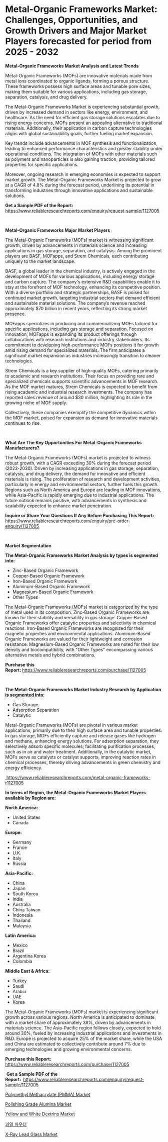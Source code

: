 <p><h1>Metal-Organic Frameworks Market: Challenges, Opportunities, and Growth Drivers and Major Market Players forecasted for period from 2025 - 2032</h1></p><p><strong>Metal-Organic Frameworks Market Analysis and Latest Trends</strong></p>
<p><p>Metal-Organic Frameworks (MOFs) are innovative materials made from metal ions coordinated to organic ligands, forming a porous structure. These frameworks possess high surface areas and tunable pore sizes, making them suitable for various applications, including gas storage, separation, catalysis, and drug delivery.</p><p>The Metal-Organic Frameworks Market is experiencing substantial growth, driven by increased demand in sectors like energy, environment, and healthcare. As the need for efficient gas storage solutions escalates due to rising energy concerns, MOFs present an appealing alternative to traditional materials. Additionally, their application in carbon capture technologies aligns with global sustainability goals, further fueling market expansion.</p><p>Key trends include advancements in MOF synthesis and functionalization, leading to enhanced performance characteristics and greater stability under operational conditions. The integration of MOFs with other materials such as polymers and nanoparticles is also gaining traction, providing tailored properties for specific applications.</p><p>Moreover, ongoing research in emerging economies is expected to support market growth. The Metal-Organic Frameworks Market is projected to grow at a CAGR of 4.8% during the forecast period, underlining its potential in transforming industries through innovative applications and sustainable solutions.</p></p>
<p><strong>Get a Sample PDF of the Report:&nbsp;</strong> <a href="https://www.reliableresearchreports.com/enquiry/request-sample/1127005?utm_campaign=40&utm_medium=2&utm_source=Github&utm_content=ia&utm_term=04042025&utm_id=metal-organic-frameworks">https://www.reliableresearchreports.com/enquiry/request-sample/1127005</a></p>
<p>&nbsp;</p>
<p><strong>Metal-Organic Frameworks Major Market Players</strong></p>
<p><p>The Metal-Organic Frameworks (MOFs) market is witnessing significant growth, driven by advancements in materials science and increasing applications in gas storage, separation, and catalysis. Among the prominent players are BASF, MOFapps, and Strem Chemicals, each contributing uniquely to the market landscape.</p><p>BASF, a global leader in the chemical industry, is actively engaged in the development of MOFs for various applications, including energy storage and carbon capture. The company's extensive R&D capabilities enable it to stay at the forefront of MOF technology, enhancing its competitive position. With a diverse portfolio and strategic partnerships, BASF is poised for continued market growth, targeting industrial sectors that demand efficient and sustainable material solutions. The company’s revenue reached approximately $70 billion in recent years, reflecting its strong market presence.</p><p>MOFapps specializes in producing and commercializing MOFs tailored for specific applications, including gas storage and separation. Focused on innovation, MOFapps is expanding its product offerings through collaborations with research institutions and industry stakeholders. Its commitment to developing high-performance MOFs positions it for growth amid rising demand for specialized materials. The firm anticipates a significant market expansion as industries increasingly transition to cleaner technologies.</p><p>Strem Chemicals is a key supplier of high-quality MOFs, catering primarily to academic and research institutions. Their focus on providing rare and specialized chemicals supports scientific advancements in MOF research. As the MOF market matures, Strem Chemicals is expected to benefit from rising academic and industrial research investments. The company has reported sales revenue of around $30 million, highlighting its role in the growing niche of MOF supply.</p><p>Collectively, these companies exemplify the competitive dynamics within the MOF market, poised for expansion as demand for innovative materials continues to rise.</p></p>
<p>&nbsp;</p>
<p><strong>What Are The Key Opportunities For Metal-Organic Frameworks Manufacturers?</strong></p>
<p><p>The Metal-Organic Frameworks (MOFs) market is projected to witness robust growth, with a CAGR exceeding 30% during the forecast period (2023-2030). Driven by increasing applications in gas storage, separation, catalysis, and drug delivery, the demand for innovative and efficient materials is rising. The proliferation of research and development activities, particularly in energy and environmental sectors, further fuels this growth. Regions such as North America and Europe are leading in MOF innovations, while Asia-Pacific is rapidly emerging due to industrial applications. The future outlook remains positive, with advancements in synthesis and scalability expected to enhance market penetration.</p></p>
<p><strong>Inquire or Share Your Questions If Any Before Purchasing This Report:</strong> <a href="https://www.reliableresearchreports.com/enquiry/pre-order-enquiry/1127005?utm_campaign=40&utm_medium=2&utm_source=Github&utm_content=ia&utm_term=04042025&utm_id=metal-organic-frameworks">https://www.reliableresearchreports.com/enquiry/pre-order-enquiry/1127005</a></p>
<p>&nbsp;</p>
<p><strong>Market Segmentation</strong></p>
<p><strong>The Metal-Organic Frameworks Market Analysis by types is segmented into:</strong></p>
<p><ul><li>Zinc-Based Organic Framework</li><li>Copper-Based Organic Framework</li><li>Iron-Based Organic Framework</li><li>Aluminum-Based Organic Framework</li><li>Magnesium-Based Organic Framework</li><li>Other Types</li></ul></p>
<p><p>The Metal-Organic Frameworks (MOFs) market is categorized by the type of metal used in its composition. Zinc-Based Organic Frameworks are known for their stability and versatility in gas storage. Copper-Based Organic Frameworks offer catalytic properties and selectivity in chemical reactions. Iron-Based Organic Frameworks are recognized for their magnetic properties and environmental applications. Aluminum-Based Organic Frameworks are valued for their lightweight and corrosion resistance. Magnesium-Based Organic Frameworks are noted for their low density and biocompatibility, with "Other Types" encompassing various alternative metals and hybrid combinations.</p></p>
<p><strong>Purchase this Report:&nbsp;</strong><a href="https://www.reliableresearchreports.com/purchase/1127005?utm_campaign=40&utm_medium=2&utm_source=Github&utm_content=ia&utm_term=04042025&utm_id=metal-organic-frameworks">https://www.reliableresearchreports.com/purchase/1127005</a></p>
<p>&nbsp;</p>
<p><strong>The Metal-Organic Frameworks Market Industry Research by Application is segmented into:</strong></p>
<p><ul><li>Gas Storage</li><li>Adsorption Separation</li><li>Catalytic</li></ul></p>
<p><p>Metal-Organic Frameworks (MOFs) are pivotal in various market applications, primarily due to their high surface area and tunable properties. In gas storage, MOFs efficiently capture and release gases like hydrogen and methane, enhancing energy solutions. For adsorption separation, they selectively adsorb specific molecules, facilitating purification processes, such as in air and water treatment. Additionally, in the catalytic market, MOFs serve as catalysts or catalyst supports, improving reaction rates in chemical processes, thereby driving advancements in green chemistry and energy efficiency.</p></p>
<p><a href="https://www.reliableresearchreports.com/metal-organic-frameworks-r1127005?utm_campaign=40&utm_medium=2&utm_source=Github&utm_content=ia&utm_term=04042025&utm_id=metal-organic-frameworks">&nbsp;https://www.reliableresearchreports.com/metal-organic-frameworks-r1127005</a></p>
<p><strong>In terms of Region, the Metal-Organic Frameworks Market Players available by Region are:</strong></p>
<p>
    <p> <strong> North America: </strong>
        <ul>
            <li>United States</li>
            <li>Canada</li>
        </ul>
        </p> 
    <p> <strong> Europe: </strong>
        <ul>
            <li>Germany</li>
            <li>France</li>
            <li>U.K.</li>
            <li>Italy</li>
            <li>Russia</li>
        </ul>
        </p> 
    <p> <strong> Asia-Pacific: </strong>
        <ul>
            <li>China</li>
            <li>Japan</li>
            <li>South Korea</li>
            <li>India</li>
            <li>Australia</li>
            <li>China Taiwan</li>
            <li>Indonesia</li>
            <li>Thailand</li>
            <li>Malaysia</li>
        </ul>
        </p> 
    <p> <strong> Latin America: </strong>
        <ul>
            <li>Mexico</li>
            <li>Brazil</li>
            <li>Argentina Korea</li>
            <li>Colombia</li>
        </ul>
        </p> 
    <p> <strong> Middle East & Africa: </strong>
        <ul>
            <li>Turkey</li>
            <li>Saudi</li>
            <li>Arabia</li>
            <li>UAE</li>
            <li>Korea</li>
        </ul>
    </p>
    </p>
<p><p>The Metal-Organic Frameworks (MOFs) market is experiencing significant growth across various regions. North America is anticipated to dominate with a market share of approximately 38%, driven by advancements in materials science. The Asia-Pacific region follows closely, expected to hold around 30%, fueled by increasing industrial applications and investments in R&D. Europe is projected to acquire 25% of the market share, while the USA and China are estimated to collectively contribute around 7% due to emerging technologies and growing environmental concerns.</p></p>
<p><strong>Purchase this Report: </strong><a href="https://www.reliableresearchreports.com/purchase/1127005?utm_campaign=40&utm_medium=2&utm_source=Github&utm_content=ia&utm_term=04042025&utm_id=metal-organic-frameworks">https://www.reliableresearchreports.com/purchase/1127005</a></p>
<p>&nbsp;<strong>Get a Sample PDF of the Report:&nbsp;&nbsp;</strong><a href="https://www.reliableresearchreports.com/enquiry/request-sample/1127005?utm_campaign=40&utm_medium=2&utm_source=Github&utm_content=ia&utm_term=04042025&utm_id=metal-organic-frameworks">https://www.reliableresearchreports.com/enquiry/request-sample/1127005</a></p>
<p><strong></strong></p>
<p><p><a href="https://github.com/cordaysamaya/Market-Research-Report-List-1/blob/main/polymethyl-methacrylate-pmma-market.md?utm_campaign=40&utm_medium=2&utm_source=Github&utm_content=ia&utm_term=04042025&utm_id=metal-organic-frameworks">Polymethyl Methacrylate (PMMA) Market</a></p><p><a href="https://github.com/obajimlaweh59/Market-Research-Report-List-1/blob/main/polishing-grade-alumina-market.md?utm_campaign=40&utm_medium=2&utm_source=Github&utm_content=ia&utm_term=04042025&utm_id=metal-organic-frameworks">Polishing Grade Alumina Market</a></p><p><a href="https://github.com/kuciakkukalo/Market-Research-Report-List-1/blob/main/yellow-and-white-dextrins-market.md?utm_campaign=40&utm_medium=2&utm_source=Github&utm_content=ia&utm_term=04042025&utm_id=metal-organic-frameworks">Yellow and White Dextrins Market</a></p><p><a href="https://github.com/sougarounis/Market-Research-Report-List-7/blob/main/929775551908.md?utm_campaign=40&utm_medium=2&utm_source=Github&utm_content=ia&utm_term=04042025&utm_id=metal-organic-frameworks">과일 파우더</a></p><p><a href="https://github.com/botocniveda/Market-Research-Report-List-1/blob/main/x-ray-lead-glass-market.md?utm_campaign=40&utm_medium=2&utm_source=Github&utm_content=ia&utm_term=04042025&utm_id=metal-organic-frameworks">X-Ray Lead Glass Market</a></p></p>